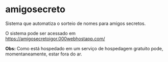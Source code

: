 # amigosecreto

Sistema que automatiza o sorteio de nomes para amigos secretos.

O sistema pode ser acessado em https://amigosecretoigor.000webhostapp.com/

**Obs:** Como está hospedado em um serviço de hospedagem gratuito pode, momentaneamente, estar fora do ar.
